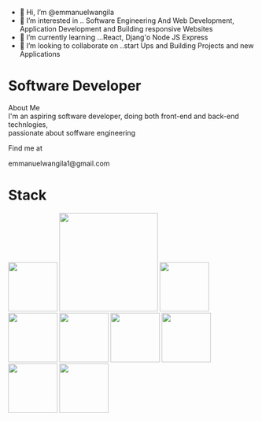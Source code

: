 - 👋 Hi, I’m @emmanuelwangila
- 👀 I’m interested in .. Software Engineering
And Web Development, Application Development and 
Building responsive Websites 
- 🌱 I’m currently learning ...React, Djang'o
Node JS Express 
- 💞️ I’m looking to collaborate on ..start Ups and Building
Projects and new Applications 


<!---
emmanuelwangila/emmanuelwangila is a ✨ special ✨ repository because its `README.md` (this file) appears on your GitHub profile.
You can click the Preview link to take a look at your changes.
--->
<h1 class="color-blue font-bold"> Software Developer </h1>
<div>About Me</div>
<div> I'm an aspiring software developer, doing both front-end
and back-end technlogies,</br> passionate about soffware engineering</div>
<p>Find me at </p> emmanuelwangila1@gmail.com


<html>
<head></head>
            <h1>Stack</h1>
<body>          
<img src="https://cdn.jsdelivr.net/gh/devicons/devicon/icons/bash/bash-original.svg" width="100" height="100" /> <img src="https://cdn.jsdelivr.net/gh/devicons/devicon/icons/django/django-plain-wordmark.svg" width="200" height="200" />
<img src="https://cdn.jsdelivr.net/gh/devicons/devicon/icons/css3/css3-original.svg" width="100" height="100"/>
<img src="https://cdn.jsdelivr.net/gh/devicons/devicon/icons/digitalocean/digitalocean-original-wordmark.svg" width="100" height="100"/>
<img src="https://cdn.jsdelivr.net/gh/devicons/devicon/icons/express/express-original-wordmark.svg" width="100"  height="100"/>
<img src="https://cdn.jsdelivr.net/gh/devicons/devicon/icons/git/git-original-wordmark.svg" width="100" height="100"/>
<img src="https://cdn.jsdelivr.net/gh/devicons/devicon/icons/github/github-original-wordmark.svg" width="100" height="100" />
<img src="https://cdn.jsdelivr.net/gh/devicons/devicon/icons/nextjs/nextjs-original-wordmark.svg" width="100" height="100" />
<img src="https://cdn.jsdelivr.net/gh/devicons/devicon/icons/react/react-original.svg" width="100" height="100" />
</body>
</html>

            
          
            
          







